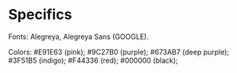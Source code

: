 # Specifics

Fonts: Alegreya, Alegreya Sans (GOOGLE).

Colors:
    #E91E63 (pink);
    #9C27B0 (purple);
    #673AB7 (deep purple);
    #3F51B5 (indigo);
    #F44336 (red);
    #000000 (black);